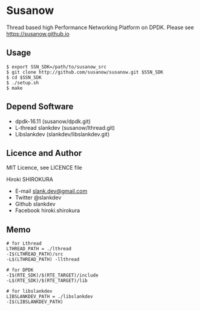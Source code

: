 
# Susanow

Thread based high Performance Networking Platform on DPDK.
Please see https://susanow.github.io


## Usage

```
$ export SSN_SDK=/path/to/susanow_src
$ git clone http://github.com/susanow/susanow.git $SSN_SDK
$ cd $SSN_SDK
$ ./setup.sh
$ make
```

## Depend Software

 - dpdk-16.11 (susanow/dpdk.git)
 - L-thread slankdev (susanow/lthread.git)
 - Libslankdev (slankdev/libslankdev.git)


## Licence and Author

MIT Licence, see LICENCE file

Hiroki SHIROKURA

 - E-mail slank.dev@gmail.com
 - Twitter @slankdev
 - Github  slankdev
 - Facebook hiroki.shirokura


## Memo

```
# for Lthread
LTHREAD_PATH = ./lthread
-I$(LTHREAD_PATH)/src
-L$(LTHREAD_PATH) -llthread

# for DPDK
-I$(RTE_SDK)/$(RTE_TARGET)/include
-L$(RTE_SDK)/$(RTE_TARGET)/lib

# for libslankdev
LIBSLANKDEV_PATH = ./libslankdev
-I$(LIBSLANKDEV_PATH)
```


